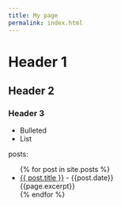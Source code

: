 ```yaml
---
title: My page
permalink: index.html
---
```

# Header 1
## Header 2
### Header 3

- Bulleted
- List

posts:
<ul>
  {% for post in site.posts %}
    <li>
      <a href="{{ post.url }}">{{ post.title }}</a> - {{post.date}}<br />
      {{page.excerpt}}
    </li>
  {% endfor %}
</ul>
